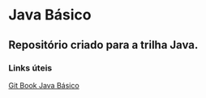 # Java Básico

## Repositório criado para a trilha Java.

### Links úteis

[Git Book Java Básico](https://felipe-silva-aguiar.gitbook.io/dio-java/gitbook/summary)
